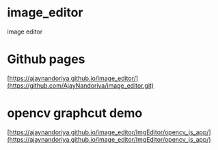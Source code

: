 # image_editor
image editor

# Github pages
[https://ajaynandoriya.github.io/image_editor/](https://github.com/AjayNandoriya/image_editor.git)

# opencv graphcut demo
[https://ajaynandoriya.github.io/image_editor/ImgEditor/opencv_js_app/](https://ajaynandoriya.github.io/image_editor/ImgEditor/opencv_js_app/)
